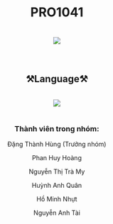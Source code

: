 <h1 align="center">PRO1041<h1/>
<h1 align="center">
    <img src="https://readme-typing-svg.herokuapp.com/?font=Righteous&size=35&center=true&vCenter=true&width=500&height=70&duration=4000&lines=Dự+án+1;+Quản+lý+cửa+hàng+thời+trang!;" />
</h1>
<br/>
<h2 align="center">⚒️Language⚒️</h2>
<br/>
<div align="center">
    <img src="https://skillicons.dev/icons?i=java" /><br>
</div>
<br/>
<h3 align="center">Thành viên trong nhóm:</h3>
<p align="center">Đặng Thành Hùng (Trưởng nhóm)</p>
<p align="center">Phan Huy Hoàng</p>
<p align="center">Nguyễn Thị Trà My</p>
<p align="center">Huỳnh Anh Quân</p>
<p align="center">Hồ Minh Nhựt</p>
<p align="center">Nguyễn Anh Tài</p>

